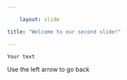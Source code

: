 ```yaml
---

	layout: slide

title: "Welcome to our second slide!"

---
```

	
	Your text

Use the left arrow to go back
